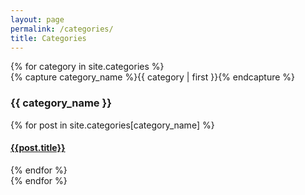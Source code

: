 ```yaml
---
layout: page
permalink: /categories/
title: Categories
---
```


<div id="archives">
{% for category in site.categories %}
<div class="archive-group">
{% capture category_name %}{{ category | first }}{% endcapture %}
<div id="#{{ category_name | slugize }}"></div>
<h3 class="category-head">{{ category_name }}</h3>
<a name="{{ category_name | slugize }}"></a>
{% for post in site.categories[category_name] %}
<article class="archive-item">
<h4>
<a href="{{ site.baseurl }}{{ post.url }}">{{post.title}}</a>
</h4>
</article>
{% endfor %}
</div>
{% endfor %}
</div>
